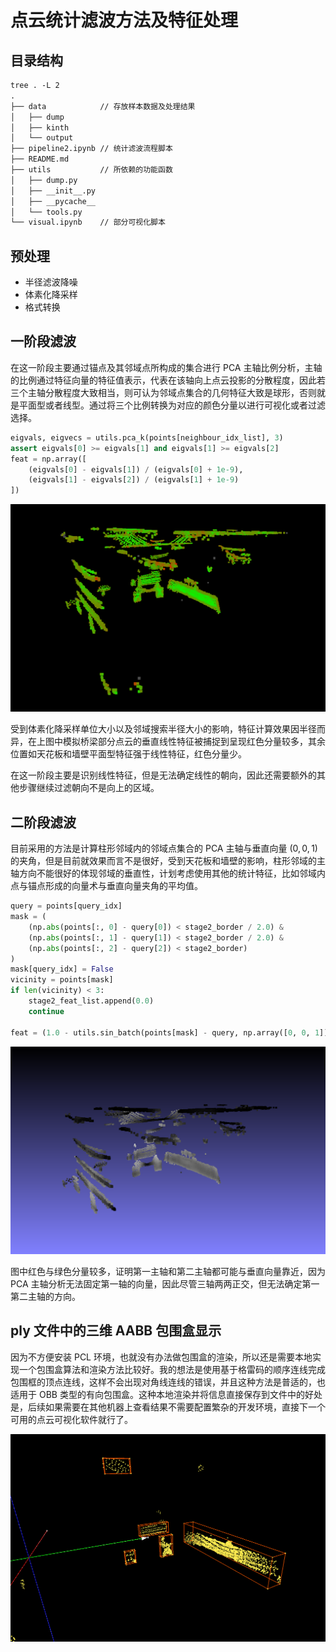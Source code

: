 # 点云统计滤波方法及特征处理

## 目录结构

```txt
tree . -L 2
.
├── data            // 存放样本数据及处理结果
│   ├── dump
│   ├── kinth
│   └── output
├── pipeline2.ipynb // 统计滤波流程脚本
├── README.md
├── utils           // 所依赖的功能函数
│   ├── dump.py
│   ├── __init__.py
│   ├── __pycache__
│   └── tools.py
└── visual.ipynb    // 部分可视化脚本
```

## 预处理

- 半径滤波降噪
- 体素化降采样
- 格式转换

## 一阶段滤波

在这一阶段主要通过锚点及其邻域点所构成的集合进行 PCA 主轴比例分析，主轴的比例通过特征向量的特征值表示，代表在该轴向上点云投影的分散程度，因此若三个主轴分散程度大致相当，则可认为邻域点集合的几何特征大致是球形，否则就是平面型或者线型。通过将三个比例转换为对应的颜色分量以进行可视化或者过滤选择。

```python
eigvals, eigvecs = utils.pca_k(points[neighbour_idx_list], 3)
assert eigvals[0] >= eigvals[1] and eigvals[1] >= eigvals[2]
feat = np.array([
    (eigvals[0] - eigvals[1]) / (eigvals[0] + 1e-9),
    (eigvals[1] - eigvals[2]) / (eigvals[1] + 1e-9)
])
```

![rad_feature](assets/images/sample_rad.png)

受到体素化降采样单位大小以及邻域搜索半径大小的影响，特征计算效果因半径而异，在上图中模拟桥梁部分点云的垂直线性特征被捕捉到呈现红色分量较多，其余位置如天花板和墙壁平面型特征强于线性特征，红色分量少。

在这一阶段主要是识别线性特征，但是无法确定线性的朝向，因此还需要额外的其他步骤继续过滤朝向不是向上的区域。

## 二阶段滤波

目前采用的方法是计算柱形邻域内的邻域点集合的 PCA 主轴与垂直向量 $(0,0,1)$ 的夹角，但是目前就效果而言不是很好，受到天花板和墙壁的影响，柱形邻域的主轴方向不能很好的体现邻域的垂直性，计划考虑使用其他的统计特征，比如邻域内点与锚点形成的向量术与垂直向量夹角的平均值。

```python
query = points[query_idx]
mask = (
    (np.abs(points[:, 0] - query[0]) < stage2_border / 2.0) &
    (np.abs(points[:, 1] - query[1]) < stage2_border / 2.0) &
    (np.abs(points[:, 2] - query[2]) < stage2_border)
)
mask[query_idx] = False
vicinity = points[mask]
if len(vicinity) < 3:
    stage2_feat_list.append(0.0)
    continue

feat = (1.0 - utils.sin_batch(points[mask] - query, np.array([0, 0, 1]))).mean()
```

![feature_vtl](assets/images/sample_vtl.png)

图中红色与绿色分量较多，证明第一主轴和第二主轴都可能与垂直向量靠近，因为 PCA 主轴分析无法固定第一轴的向量，因此尽管三轴两两正交，但无法确定第一第二主轴的方向。

## ply 文件中的三维 AABB 包围盒显示

因为不方便安装 PCL 环境，也就没有办法做包围盒的渲染，所以还是需要本地实现一个包围盒算法和渲染方法比较好。我的想法是使用基于格雷码的顺序连线完成包围框的顶点连线，这样不会出现对角线连线的错误，并且这种方法是普适的，也适用于 OBB 类型的有向包围盒。这种本地渲染并将信息直接保存到文件中的好处是，后续如果需要在其他机器上查看结果不需要配置繁杂的开发环境，直接下一个可用的点云可视化软件就行了。

![aabb_box](assets/images/aabb_ply.png)
